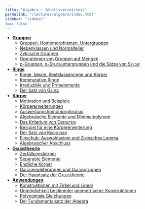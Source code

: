 ```yaml
---
title: "Algebra – Inhaltsverzeichnis"
permalink: "/lectures/algebra/index.html"
sidebar: "sidebar"
toc: false
---
```


* **[Gruppen](/class-notes/lectures/algebra/gruppen.html)**
  * [Gruppen, Homomorphismen, Untergruppen](/class-notes/lectures/algebra/gruppen.html#gruppen-homomorphismen-untergruppen)
  * [Nebenklassen und Normalteiler](/class-notes/lectures/algebra/gruppen.html#nebenklassen-und-normalteiler)
  * [Zyklische Gruppen](/class-notes/lectures/algebra/gruppen.html#zyklische-gruppen)
  * [Operationen von Gruppen auf Mengen](/class-notes/lectures/algebra/gruppen.html#operationen-von-gruppen-auf-mengen)
  * [p-Gruppen, p-<span style="font-variant: small-caps;">Sylow</span>untergruppen und die Sätze von <span style="font-variant: small-caps;">Sylow</span>](/class-notes/lectures/algebra/gruppen.html#p-gruppen-p-sylowuntergruppen-und-die-saetze-von-sylow)
* **[Ringe](/class-notes/lectures/algebra/ringe.html)**
  * [Ringe, Ideale, Restklassenringe und Körper](/class-notes/lectures/algebra/ringe.html#ringe-ideale-restklassenringe-und-koerper)
  * [Kommutative Ringe](/class-notes/lectures/algebra/ringe.html#kommutative-ringe)
  * [Irreduzible und Primelemente](/class-notes/lectures/algebra/ringe.html#irreduzible-und-primelemente)
  * [Der Satz von <span style="font-variant: small-caps;">Gauß</span>](/class-notes/lectures/algebra/ringe.html#der-satz-von-gauss)
* **[Körper](/class-notes/lectures/algebra/koerper.html)**
  * [Motivation und Beispiele](/class-notes/lectures/algebra/koerper.html#motivation-und-beispiele)
  * [Körpererweiterungen](/class-notes/lectures/algebra/koerper.html#koerpererweiterungen)
  * [Auswertungshomomorphismus](/class-notes/lectures/algebra/koerper.html#auswertungshomomorphismus)
  * [Algebraische Elemente und Minimalpolynom](/class-notes/lectures/algebra/koerper.html#algebraische-elemente-und-minimalpolynom)
  * [Das Kriterium von <span style="font-variant: small-caps;">Eisenstein</span>](/class-notes/lectures/algebra/koerper.html#das-kriterium-von-eisenstein)
  * [Beispiel für eine Körpererweiterung](/class-notes/lectures/algebra/koerper.html#beispiel-fuer-eine-koerpererweiterung)
  * [Der Satz von <span style="font-variant: small-caps;">Kronecker</span>](/class-notes/lectures/algebra/koerper.html#der-satz-von-kronecker)
  * [Einschub: Auswahlaxiom und <span style="font-variant: small-caps;">Zorn</span>sches Lemma](/class-notes/lectures/algebra/koerper.html#einschub-auswahlaxiom-und-zornsches-lemma)
  * [Algebraischer Abschluss](/class-notes/lectures/algebra/koerper.html#algebraischer-abschluss)
* **[<span style="font-variant: small-caps;">Galois</span>theorie](/class-notes/lectures/algebra/galoistheorie.html)**
  * [Zerfällungskörper](/class-notes/lectures/algebra/galoistheorie.html#zerfaellungskoerper)
  * [Separable Elemente](/class-notes/lectures/algebra/galoistheorie.html#separable-elemente)
  * [Endliche Körper](/class-notes/lectures/algebra/galoistheorie.html#endliche-koerper)
  * [<span style="font-variant: small-caps;">Galois</span>erweiterungen und <span style="font-variant: small-caps;">Galois</span>gruppen](/class-notes/lectures/algebra/galoistheorie.html#galoiserweiterungen-und-galoisgruppen)
  * [Der Hauptsatz der <span style="font-variant: small-caps;">Galois</span>theorie](/class-notes/lectures/algebra/galoistheorie.html#der-hauptsatz-der-galoistheorie)
* **[Anwendungen](/class-notes/lectures/algebra/anwendungen.html)**
  * [Konstruktionen mit Zirkel und Lineal](/class-notes/lectures/algebra/anwendungen.html#konstruktionen-mit-zirkel-und-lineal)
  * [Unmöglichkeit bestimmter geometrischer Konstruktionen](/class-notes/lectures/algebra/anwendungen.html#unmoeglichkeit-bestimmter-geometrischer-konstruktionen)
  * [Polynomiale Gleichungen](/class-notes/lectures/algebra/anwendungen.html#polynomiale-gleichungen)
  * [Der Fundamentalsatz der Algebra](/class-notes/lectures/algebra/anwendungen.html#der-fundamentalsatz-der-algebra)
